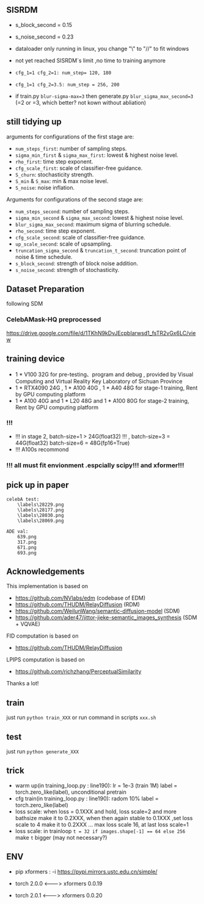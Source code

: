 ## SISRDM 
- s_block_second = 0.15
- s_noise_second = 0.23

- dataloader only running in linux, you change "\\" to "//" to fit windows
- not yet reached SISRDM`s limit ,no time to training anymore

- `cfg_1=1 cfg_2=1: num_step= 120, 180`
- `cfg_1=1 cfg_2=3.5: num_step = 256, 200`
- if train.py `blur-sigma-max=3` then generate.py `blur_sigma_max_second=3` (=2 or =3, which better? not kown without abliation)

## still tidying up
arguments for configurations of the first stage are:

- `num_steps_first`: number of sampling steps.
- `sigma_min_first` & `sigma_max_first`: lowest & highest noise level.
- `rho_first`: time step exponent.
- `cfg_scale_first`: scale of classifier-free guidance.
- `S_churn`: stochasticity strength.
- `S_min` & `S_max`: min & max noise level.
- `S_noise`: noise inflation.

Arguments for configurations of the second stage are:

- `num_steps_second`: number of sampling steps.
- `sigma_min_second` & `sigma_max_second`: lowest & highest noise level.
- `blur_sigma_max_second`: maximum sigma of blurring schedule.
- `rho_second`: time step exponent.
- `cfg_scale_second`: scale of classifier-free guidance.
- `up_scale_second`: scale of upsampling.
- `truncation_sigma_second` & `truncation_t_second`: truncation point of noise & time schedule.
- `s_block_second`: strength of block noise addition.
- `s_noise_second`: strength of stochasticity.

## Dataset Preparation
following SDM

### CelebAMask-HQ preprocessed
https://drive.google.com/file/d/1TKhN9kDvJEcpbIarwsd1_fsTR2vGx6LC/view

## training device
- 1 * V100 32G for pre-testing、program and debug , provided by Visual Computing and Virtual Reality Key Laboratory of Sichuan Province
- 1 * RTX4090 24G , 1 * A100 40G , 1 * A40 48G for stage-1 training, Rent by GPU computing platform
- 1 * A100 40G and 1 * L20 48G and 1 * A100 80G for stage-2 training, Rent by GPU computing platform

### !!!
- !!!  in stage 2,   batch-size=1 > 24G(float32) !!!  , batch-size=3 = 44G(float32)  batch-size=6 = 48G(fp16=True)  
- !!! A100s recommond

### !!! all must fit envionment .espcially scipy!!!  and  xformer!!!

## pick up in paper
```
celebA test:
    \labels\28229.png
    \labels\28177.png
    \labels\28030.png
    \labels\28069.png

ADE val:
    639.png
    317.png
    671.png
    693.png
```
## Acknowledgements

This implementation is based on 
- https://github.com/NVlabs/edm (codebase of EDM)
- https://github.com/THUDM/RelayDiffusion (RDM) 
- https://github.com/WeilunWang/semantic-diffusion-model (SDM) 
- https://github.com/ader47/jittor-jieke-semantic_images_synthesis (SDM + VQVAE)

FID computation is based on 
- https://github.com/THUDM/RelayDiffusion

LPIPS computation is based on 
- https://github.com/richzhang/PerceptualSimilarity

Thanks a lot!

## train
just run `python train_XXX` or run command in scripts `xxx.sh`

## test
just run `python generate_XXX`

## trick
- warm up(in training_loop.py : line190): lr = 1e-3 (train 1M) label = torch.zero_like(label), unconditional pretrain
- cfg train(in training_loop.py : line190): radom 10% label = torch.zero_like(label)
- loss scale: when loss = 0.1XXX and hold, loss scale=2 and more bathsize  make it to 0.2XXX, when then again stable to 0.1XXX ,set loss scale to 4 make it to 0.2XXX ... max loss scale 16, at last loss scale=1
- loss scale: in trainloop `t = 32 if images.shape[-1] == 64 else 256` make `t` bigger (may not necessary?)

## ENV

- pip xformers : -i https://pypi.mirrors.ustc.edu.cn/simple/ 

- torch 2.0.0  <---> xformers 0.0.19
- torch 2.0.1  <---> xformers 0.0.20